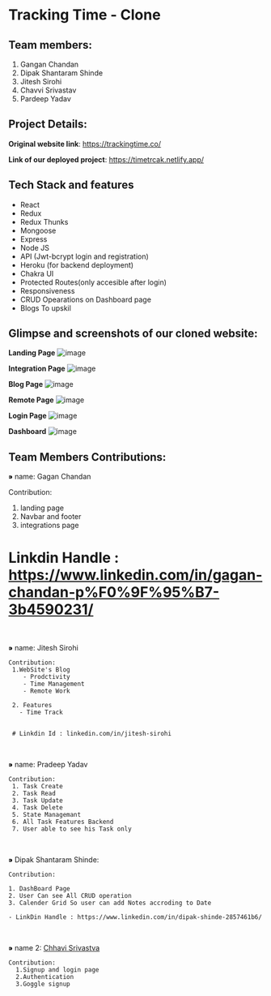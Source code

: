 # Tracking Time - Clone


## Team members:
1. Gangan Chandan
2. Dipak Shantaram Shinde
3. Jitesh Sirohi
4. Chavvi Srivastav
5. Pardeep Yadav


## Project Details:

**Original website link**: https://trackingtime.co/

**Link of our deployed project**: https://timetrcak.netlify.app/

## Tech Stack and features
- React
- Redux
- Redux Thunks
- Mongoose
- Express
- Node JS
- API (Jwt-bcrypt login and registration)
- Heroku (for backend deployment)
- Chakra UI
- Protected Routes(only accesible after login)
- Responsiveness
- CRUD Opearations on Dashboard page
- Blogs To upskil


## Glimpse and screenshots of our cloned website:
**Landing Page**
![image](https://user-images.githubusercontent.com/70229744/187068343-07604dbc-b919-47d7-9b04-9d6042a44474.png)

**Integration Page**
![image](https://user-images.githubusercontent.com/70229744/187068363-1b9a735a-e042-4ba0-850b-3bdde20fd778.png)

**Blog Page**
![image](https://user-images.githubusercontent.com/70229744/187068407-17ce0433-d836-46f0-a63a-5a334cfa987d.png)

**Remote Page**
![image](https://user-images.githubusercontent.com/70229744/187068427-429c9019-6df8-402e-8bea-ef13da791ece.png)

**Login Page**
![image](https://user-images.githubusercontent.com/70229744/187068471-a3e065cf-2688-4a84-b4cb-5f4a2a1ca4f2.png)

**Dashboard**
![image](https://user-images.githubusercontent.com/70229744/187068455-6ffe7a35-c9e6-41d4-ae51-165660cb4ca8.png)


## Team Members Contributions:
 ⁍ name: Gagan Chandan 
 
 Contribution:
 
  1. landing page 
  2. Navbar and footer 
  3. integrations page

 # Linkdin Handle : https://www.linkedin.com/in/gagan-chandan-p%F0%9F%95%B7-3b4590231/


<br>

   ⁍ name: Jitesh Sirohi

    Contribution:
     1.WebSite's Blog
        - Prodctivity
        - Time Management
        - Remote Work
        
     2. Features
       - Time Track

    
     # Linkdin Id : linkedin.com/in/jitesh-sirohi
    
<br>

   ⁍ name: Pradeep Yadav

    Contribution:
     1. Task Create 
     2. Task Read
     3. Task Update
     4. Task Delete
     5. State Managemant
     6. All Task Features Backend
     7. User able to see his Task only

   

<br>

  ⁍ Dipak Shantaram Shinde:

    Contribution:
    
    1. DashBoard Page
    2. User Can see All CRUD operation
    3. Calender Grid So user can add Notes accroding to Date
    
    - LinkDin Handle : https://www.linkedin.com/in/dipak-shinde-2857461b6/
  <br>

  ⁍ name 2: <a href="https://www.linkedin.com/in/chhavisrivastva/">Chhavi Srivastva<a/>


    Contribution:
      1.Signup and login page
      2.Authentication
      3.Goggle signup
    

    
    
  
   
